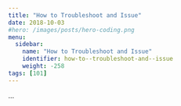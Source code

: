 ```yaml
---
title: "How to Troubleshoot and Issue"
date: 2018-10-03
#hero: /images/posts/hero-coding.png
menu:
  sidebar:
    name: "How to Troubleshoot and Issue"
    identifier: how-to--troubleshoot-and--issue
    weight: -258
tags: [101]
---
```


...